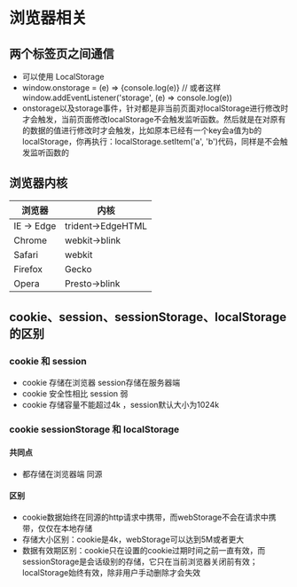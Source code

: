 # 浏览器相关

## 两个标签页之间通信

* 可以使用 LocalStorage
* window.onstorage = (e) => {console.log(e)} // 或者这样 window.addEventListener('storage', (e) => console.log(e))
* onstorage以及storage事件，针对都是非当前页面对localStorage进行修改时才会触发，当前页面修改localStorage不会触发监听函数。然后就是在对原有的数据的值进行修改时才会触发，比如原本已经有一个key会a值为b的localStorage，你再执行：localStorage.setItem('a', 'b')代码，同样是不会触发监听函数的

## 浏览器内核

| 浏览器  | 内核  |
| --- | --- |
| IE -> Edge  | trident->EdgeHTML  |
| Chrome  | webkit->blink |
| Safari  | webkit |
| Firefox  | Gecko |
| Opera  | Presto->blink |

## cookie、session、sessionStorage、localStorage的区别

### cookie 和 session

* cookie 存储在浏览器 session存储在服务器端
* cookie 安全性相比 session 弱
* cookie 存储容量不能超过4k ，session默认大小为1024k

### cookie sessionStorage 和 localStorage

#### 共同点

* 都存储在浏览器端 同源

#### 区别

* cookie数据始终在同源的http请求中携带，而webStorage不会在请求中携带，仅仅在本地存储
* 存储大小区别：cookie是4k，webStorage可以达到5M或者更大
* 数据有效期区别：cookie只在设置的cookie过期时间之前一直有效，而sessionStorage是会话级别的存储，它只在当前浏览器关闭前有效；localStorage始终有效，除非用户手动删除才会失效
